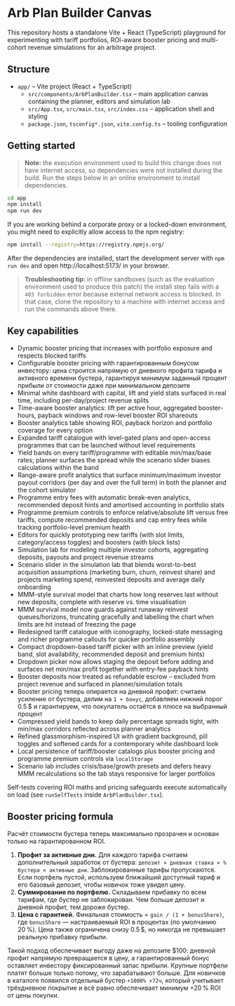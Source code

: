 # Arb Plan Builder Canvas

This repository hosts a standalone Vite + React (TypeScript) playground for experimenting with tariff portfolios, ROI-aware booster pricing and multi-cohort revenue simulations for an arbitrage project.

## Structure

- `app/` – Vite project (React + TypeScript)
  - `src/components/ArbPlanBuilder.tsx` – main application canvas containing the planner, editors and simulation lab
  - `src/App.tsx`, `src/main.tsx`, `src/index.css` – application shell and styling
  - `package.json`, `tsconfig*.json`, `vite.config.ts` – tooling configuration

## Getting started

> **Note:** the execution environment used to build this change does not have internet access, so dependencies were not installed during the build. Run the steps below in an online environment to install dependencies.

```bash
cd app
npm install
npm run dev
```

If you are working behind a corporate proxy or a locked-down environment, you might need to explicitly allow access to the npm registry:

```bash
npm install --registry=https://registry.npmjs.org/
```

After the dependencies are installed, start the development server with `npm run dev` and open http://localhost:5173/ in your browser.

> **Troubleshooting tip:** in offline sandboxes (such as the evaluation environment used to produce this patch) the install step fails with a `403 Forbidden` error because external network access is blocked. In that case, clone the repository to a machine with internet access and run the commands above there.

## Key capabilities

- Dynamic booster pricing that increases with portfolio exposure and respects blocked tariffs
- Configurable booster pricing with гарантированным бонусом инвестору: цена строится напрямую от дневного профита тарифа и активного времени бустера, гарантируя минимум заданный процент прибыли от стоимости даже при минимальном депозите
- Minimal white dashboard with capital, lift and yield stats surfaced in real time, including per-day/project revenue splits
- Time-aware booster analytics: lift per active hour, aggregated booster-hours, payback windows and row-level booster ROI shareouts
- Booster analytics table showing ROI, payback horizon and portfolio coverage for every option
- Expanded tariff catalogue with level-gated plans and open-access programmes that can be launched without level requirements
- Yield bands on every tariff/programme with editable min/max/base rates; planner surfaces the spread while the scenario slider biases calculations within the band
- Range-aware profit analytics that surface minimum/maximum investor payout corridors (per day and over the full term) in both the planner and the cohort simulator
- Programme entry fees with automatic break-even analytics, recommended deposit hints and amortised accounting in portfolio stats
- Programme premium controls to enforce relative/absolute lift versus free tariffs, compute recommended deposits and cap entry fees while tracking portfolio-level premium health
- Editors for quickly prototyping new tariffs (with slot limits, category/access toggles) and boosters (with block lists)
- Simulation lab for modeling multiple investor cohorts, aggregating deposits, payouts and project revenue streams
- Scenario slider in the simulation lab that blends worst-to-best acquisition assumptions (marketing burn, churn, reinvest share) and projects marketing spend, reinvested deposits and average daily onboarding
- MMM-style survival model that charts how long reserves last without new deposits, complete with reserve vs. time visualisation
- MMM survival model now guards against runaway reinvest queues/horizons, truncating gracefully and labelling the chart when limits are hit instead of freezing the page
- Redesigned tariff catalogue with iconography, locked-state messaging and richer programme callouts for quicker portfolio assembly
- Compact dropdown-based tariff picker with an inline preview (yield band, slot availability, recommended deposit and premium hints)
- Dropdown picker now allows staging the deposit before adding and surfaces net min/max profit together with entry-fee payback hints
- Booster deposits now treated as refundable escrow – excluded from project revenue and surfaced in planner/simulation totals
- Booster pricing теперь опирается на дневной профит: считаем усиление от бустера, делим на `1 + бонус`, добавляем нижний порог 0.5 $ и гарантируем, что покупатель остаётся в плюсе на выбранный процент
- Compressed yield bands to keep daily percentage spreads tight, with min/max corridors reflected across planner analytics
- Refined glassmorphism-inspired UI with gradient background, pill toggles and softened cards for a contemporary white dashboard look
- Local persistence of tariff/booster catalogs plus booster pricing and programme premium controls via `localStorage`
- Scenario lab includes crisis/base/growth presets and defers heavy MMM recalculations so the tab stays responsive for larger portfolios

Self-tests covering ROI maths and pricing safeguards execute automatically on load (see `runSelfTests` inside `ArbPlanBuilder.tsx`).

## Booster pricing formula

Расчёт стоимости бустера теперь максимально прозрачен и основан только на гарантированном ROI.

1. **Профит за активные дни.** Для каждого тарифа считаем дополнительный заработок от бустера: `депозит × дневная ставка × % бустера × активные дни`.
   Заблокированные тарифы пропускаются. Если портфель пустой, используем ближайший доступный тариф и его базовый депозит, чтобы новичок тоже увидел цену.
2. **Суммирование по портфелю.** Складываем прибавку по всем тарифам, где бустер не заблокирован. Чем больше депозит и дневной профит, тем дороже бустер.
3. **Цена с гарантией.** Финальная стоимость = `gain / (1 + bonusShare)`, где `bonusShare` — настраиваемый ROI в процентах (по умолчанию 20 %). Цена также ограничена снизу 0.5 $, но никогда не превышает реальную прибавку прибыли.

Такой подход обеспечивает выгоду даже на депозите $100: дневной профит напрямую превращается в цену, а гарантированный бонус оставляет инвестору фиксированный запас прибыли. Крупные портфели платят больше только потому, что зарабатывают больше. Для новичков в каталоге появился отдельный бустер `+1000% ×72ч`, который учитывает трёхдневное покрытие и всё равно обеспечивает минимум +20 % ROI от цены покупки.
